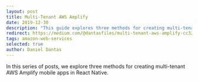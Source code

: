 ```yaml
---
layout: post
title: Multi-Tenant AWS Amplify
date: 2019-12-30
description: "This guide explores three methods for creating multi-tenant AWS Amplify mobile apps in React Native: Cognito custom attributes, Cognito groups, and virtual Cognito groups"
redirect: https://medium.com/@dantasfiles/multi-tenant-aws-amplify-cc3252c4def4
tags: amazon-web-services
selected: true
author: Daniel Dantas
---
```


In this series of posts, we explore three methods for creating multi-tenant AWS Amplify mobile apps in React Native.
